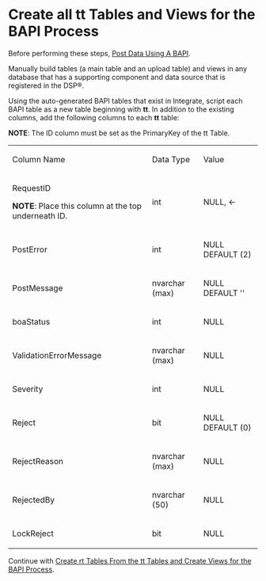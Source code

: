 # Create all tt Tables and Views for the BAPI Process

Before performing these steps, [Post Data Using A
BAPI](../../../Platform/Integrate/Use_Cases/Post_Data_Using_a_BAPI.htm).

Manually build tables (a main table and an upload table) and views in
any database that has a supporting component and data source that is
registered in the DSP®.

Using the auto-generated BAPI tables that exist in Integrate, script
each BAPI table as a new table beginning with **tt**. In addition to the
existing columns, add the following columns to each **tt** table:

<span style="font-weight: bold;">NOTE</span>: The ID column must be set
as the PrimaryKey of the tt Table.

<table>
<tbody>
<tr class="odd">
<td><p>Column Name</p></td>
<td><p>Data Type</p></td>
<td><p>Value</p></td>
</tr>
<tr class="even">
<td><p>RequestID</p>
<p><strong>NOTE</strong>: Place this column at the top underneath ID.</p></td>
<td><p>int</p></td>
<td><p>NULL, &lt;-</p></td>
</tr>
<tr class="odd">
<td><p>PostError</p></td>
<td><p>int</p></td>
<td><p>NULL DEFAULT (2)</p></td>
</tr>
<tr class="even">
<td><p>PostMessage</p></td>
<td><p>nvarchar (max)</p></td>
<td><p>NULL DEFAULT ''</p></td>
</tr>
<tr class="odd">
<td><p>boaStatus</p></td>
<td><p>int</p></td>
<td><p>NULL</p></td>
</tr>
<tr class="even">
<td><p>ValidationErrorMessage</p></td>
<td><p>nvarchar (max)</p></td>
<td><p>NULL</p></td>
</tr>
<tr class="odd">
<td><p>Severity</p></td>
<td><p>int</p></td>
<td><p>NULL</p></td>
</tr>
<tr class="even">
<td><p>Reject</p></td>
<td><p>bit</p></td>
<td><p>NULL DEFAULT (0)</p></td>
</tr>
<tr class="odd">
<td><p>RejectReason</p></td>
<td><p>nvarchar (max)</p></td>
<td><p>NULL</p></td>
</tr>
<tr class="even">
<td><p>RejectedBy</p></td>
<td><p>nvarchar (50)</p></td>
<td><p>NULL</p></td>
</tr>
<tr class="odd">
<td><p>LockReject</p></td>
<td><p>bit</p></td>
<td><p>NULL</p></td>
</tr>
</tbody>
</table>

Continue with [Create rt Tables From the tt Tables and Create Views for
the BAPI Process](CreatertTblsttTableCreateVwsBAPI.htm).
